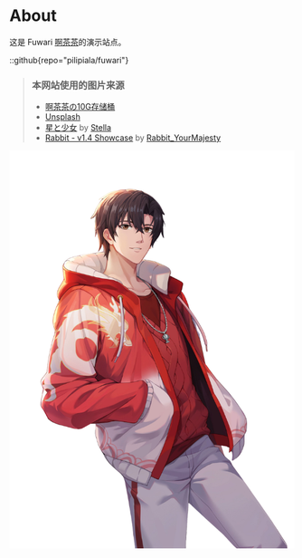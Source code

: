 # About
这是 Fuwari [啊茶茶](https://github.com/pilipiala/pilipiala)的演示站点。

::github{repo="pilipiala/fuwari"}

> ### 本网站使用的图片来源
> 
> - [啊茶茶の10G存储桶](https://r2storage.acgr18share.workers.dev)
> - [Unsplash](https://unsplash.com/)
> - [星と少女](https://www.pixiv.net/artworks/108916539) by [Stella](https://www.pixiv.net/users/93273965)
> - [Rabbit - v1.4 Showcase](https://civitai.com/posts/586908) by [Rabbit_YourMajesty](https://civitai.com/user/Rabbit_YourMajesty)
  
![啊茶茶](./啊茶茶1.png)
